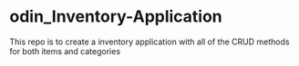 # odin_Inventory-Application
This repo is to create a inventory application with all of the CRUD methods for both items and categories

